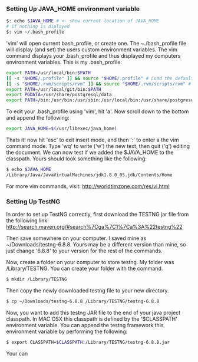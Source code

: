 




### Setting Up JAVA_HOME environment variable

```bash
$: echo $JAVA_HOME # <- show current location of JAVA_HOME
# if nothing is diplayed
$: vim ~/.bash_profile 
```

'vim' will open current bash_profile, or create one. The ~./bash_profile file  will display (and set) the users custom environment variables. The vim command displays your .bash_profile and thus displayed my computers environment variables. This is my .bash_profile:

```bash
export PATH=/usr/local/bin:$PATH
[[ -s "$HOME/.profile" ]] && source "$HOME/.profile" # Load the default .profile
[[ -s "$HOME/.rvm/scripts/rvm" ]] && source "$HOME/.rvm/scripts/rvm" # Load RVM into a shell session *as a function*
export PATH=/usr/local/git/bin:$PATH
export PGDATA=/usr/share/postgresql/data
export PATH=/bin:/usr/bin:/usr/sbin:/usr/local/bin:/usr/share/postgresql/data:$PATH
```

To edit your .bash_profile using 'vim', hit 'a'. Now scroll down to the bottom and append the following: 

```bash
export JAVA_HOME=$(/usr/libexec/java_home)
```

Thats it! now hit 'esc' to exit insert mode, and then ':' to enter a the vim command mode. Type 'wq' to write ('w') the new text, then quit ('q') editing the document. We can now test if we added the $JAVA_HOME to the classpath. Yours should look something like the following: 

```bash 
$ echo $JAVA_HOME
/Library/Java/JavaVirtualMachines/jdk1.8.0_05.jdk/Contents/Home
```

For more vim commands, visit: http://worldtimzone.com/res/vi.html

### Setting Up TestNG 

In order to set up TestNG correctly, first download the TESTNG jar file from the following link: http://search.maven.org/#search%7Cga%7C1%7Ca%3A%22testng%22

Then save somewhere on your computer. I saved mine as ~/Downloads/testng-6.8.8. Yours may be a different version than mine, so just change '6.8.8' to your version for the rest of the commands. 

Now, create a folder on your computer to store testng. My folder was /Library/TESTNG. You can create your folder with the command. 

```bash
$ mkdir /Library/TESTNG
```

Then copy the newly downloaded testng file to your new directory. 

```bash
$ cp ~/Downloads/testng-6.8.8 /Library/TESTNG/testng-6.8.8
```

Now, you want to add this testng JAR file to the end of your java project classpath. In MAC OSX this classpath is defined by the '$CLASSPATH' environment variable. You can append the testng framework this environment variable by performing the following:

```bash
$ export CLASSPATH=$CLASSPATH:/Library/TESTNG/testng-6.8.8.jar
```

Your can 